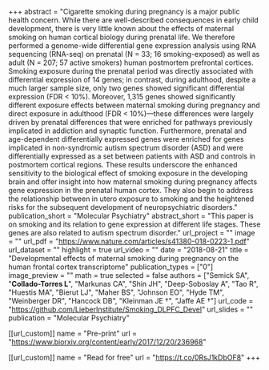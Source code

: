 +++
abstract = "Cigarette smoking during pregnancy is a major public health concern. While there are well-described consequences in early child development, there is very little known about the effects of maternal smoking on human cortical biology during prenatal life. We therefore performed a genome-wide differential gene expression analysis using RNA sequencing (RNA-seq) on prenatal (N = 33; 16 smoking-exposed) as well as adult (N = 207; 57 active smokers) human postmortem prefrontal cortices. Smoking exposure during the prenatal period was directly associated with differential expression of 14 genes; in contrast, during adulthood, despite a much larger sample size, only two genes showed significant differential expression (FDR < 10%). Moreover, 1,315 genes showed significantly different exposure effects between maternal smoking during pregnancy and direct exposure in adulthood (FDR < 10%)—these differences were largely driven by prenatal differences that were enriched for pathways previously implicated in addiction and synaptic function. Furthermore, prenatal and age-dependent differentially expressed genes were enriched for genes implicated in non-syndromic autism spectrum disorder (ASD) and were differentially expressed as a set between patients with ASD and controls in postmortem cortical regions. These results underscore the enhanced sensitivity to the biological effect of smoking exposure in the developing brain and offer insight into how maternal smoking during pregnancy affects gene expression in the prenatal human cortex. They also begin to address the relationship between in utero exposure to smoking and the heightened risks for the subsequent development of neuropsychiatric disorders."
publication_short = "Molecular Psychiatry"
abstract_short = "This paper is on smoking and its relation to gene expression at different life stages. These genes are also related to autism spectrum disorder."
url_project = ""
image = ""
url_pdf = "https://www.nature.com/articles/s41380-018-0223-1.pdf"
url_dataset = ""
highlight = true
url_video = ""
date = "2018-08-21"
title = "Developmental effects of maternal smoking during pregnancy on the human frontal cortex transcriptome"
publication_types = ["0"]
image_preview = ""
math = true
selected = false
authors = ["Semick SA", "__Collado-Torres L__", "Markunas CA", "Shin JH", "Deep-Soboslay A", "Tao R", "Huestis MA", "Bierut LJ", "Maher BS", "Johnson EO", "Hyde TM", "Weinberger DR", "Hancock DB", "Kleinman JE &dagger;", "Jaffe AE &dagger;"]
url_code = "https://github.com/LieberInstitute/Smoking_DLPFC_Devel"
url_slides = ""
publication = "Molecular Psychiatry"

[[url_custom]]
    name = "Pre-print"
    url = "https://www.biorxiv.org/content/early/2017/12/20/236968"
    
[[url_custom]]
    name = "Read for free"
    url = "https://t.co/0RsJ1kDbOF8"
+++

